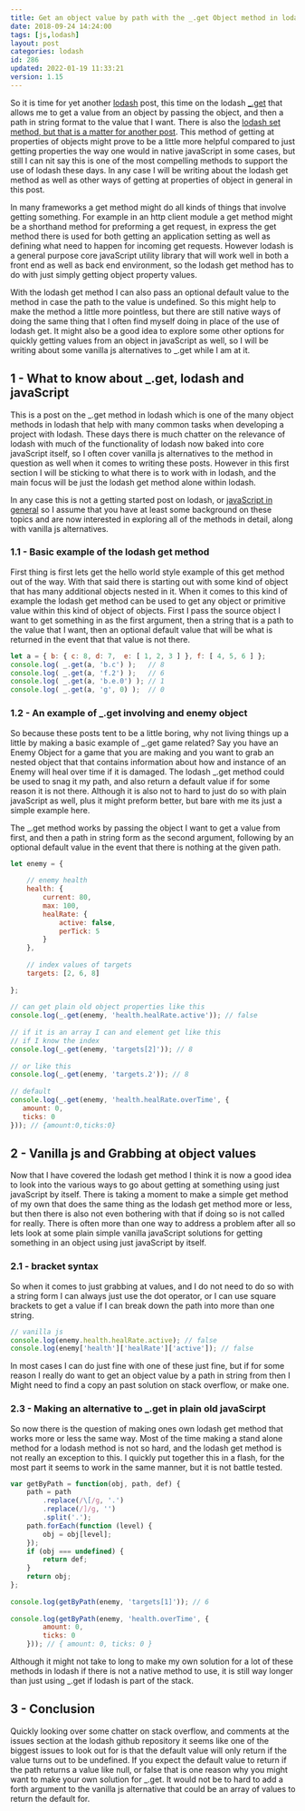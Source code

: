 ```yaml
---
title: Get an object value by path with the _.get Object method in lodash
date: 2018-09-24 14:24:00
tags: [js,lodash]
layout: post
categories: lodash
id: 286
updated: 2022-01-19 11:33:21
version: 1.15
---
```


So it is time for yet another [lodash](https://lodash.com/) post, this time on the lodash [\_.get](https://lodash.com/docs/4.17.10#get) that allows me to get a value from an object by passing the object, and then a path in string format to the value that I want. There is also the [lodash set method, but that is a matter for another post](/2018/12/04/lodash_set/). This method of getting at properties of objects might prove to be a little more helpful compared to just getting properties the way one would in native javaScript in some cases, but still I can nit say this is one of the most compelling methods to support the use of lodash these days. In any case I will be writing about the lodash get method as well as other ways of getting at properties of object in general in this post.

In many frameworks a get method might do all kinds of things that involve getting something. For example in an http client module a get method might be a shorthand method for preforming a get request, in express the get method there is used for both getting an application setting as well as defining what need to happen for incoming get requests. However lodash is a general purpose core javaScript utility library that will work well in both a front end as well as back end environment, so the lodash get method has to do with just simply getting object property values.

With the lodash get method I can also pass an optional default value to the method in case the path to the value is undefined. So this might help to make the method a little more pointless, but there are still native ways of doing the same thing that I often find myself doing in place of the use of lodash get. It might also be a good idea to explore some other options for quickly getting values from an object in javaScript as well, so I will be writing about some vanilla js alternatives to \_.get while I am at it.

<!-- more -->

## 1 - What to know about \_.get, lodash and javaScript

This is a post on the \_.get method in lodash which is one of the many object methods in lodash that help with many common tasks when developing a project with lodash. These days there is much chatter on the relevance of lodash with much of the functionality of lodash now baked into core javaScript itself, so I often cover vanilla js alternatives to the method in question as well when it comes to writing these posts. However in this first section I will be sticking to what there is to work with in lodash, and the main focus will be just the lodash get method alone within lodash.

In any case this is not a getting started post on lodash, or [javaScript in general](/2018/11/27/js-getting-started/) so I assume that you have at least some background on these topics and are now interested in exploring all of the methods in detail, along with vanilla js alternatives.

### 1.1 - Basic example of the lodash get method

First thing is first lets get the hello world style example of this get method out of the way. With that said there is starting out with some kind of object that has many additional objects nested in it. When it comes to this kind of example the lodash get method can be used to get any object or primitive value within this kind of object of objects. First I pass the source object I want to get something in as the first argument, then a string that is a path to the value that I want, then an optional default value that will be what is returned in the event that that value is not there.

```js
let a = { b: { c: 8, d: 7,  e: [ 1, 2, 3 ] }, f: [ 4, 5, 6 ] };
console.log( _.get(a, 'b.c') );   // 8
console.log( _.get(a, 'f.2') );   // 6
console.log( _.get(a, 'b.e.0') ); // 1
console.log( _.get(a, 'g', 0) );  // 0
```

### 1.2 - An example of \_.get involving and enemy object

So because these posts tent to be a little boring, why not living things up a little by making a basic example of \_.get game related? Say you have an Enemy Object for a game that you are making and you want to grab an nested object that that contains information about how and instance of an Enemy will heal over time if it is damaged. The lodash \_.get method could be used to snag it my path, and also return a default value if for some reason it is not there. Although it is also not to hard to just do so with plain javaScript as well, plus it might preform better, but bare with me its just a simple example here.

The \_.get method works by passing the object I want to get a value from first, and then a path in string form as the second argument, following by an optional default value in the event that there is nothing at the given path.

```js
let enemy = {
 
    // enemy health
    health: {
        current: 80,
        max: 100,
        healRate: {
            active: false,
            perTick: 5
        }
    },
 
    // index values of targets
    targets: [2, 6, 8]
 
};
 
// can get plain old object properties like this
console.log(_.get(enemy, 'health.healRate.active')); // false
 
// if it is an array I can and element get like this
// if I know the index
console.log(_.get(enemy, 'targets[2]')); // 8
 
// or like this
console.log(_.get(enemy, 'targets.2')); // 8
 
// default
console.log(_.get(enemy, 'health.healRate.overTime', {
   amount: 0,
   ticks: 0
})); // {amount:0,ticks:0}
```

## 2 - Vanilla js and Grabbing at object values

Now that I have covered the lodash get method I think it is now a good idea to look into the various ways to go about getting at something using just javaScript by itself. There is taking a moment to make a simple get method of my own that does the same thing as the lodash get method more or less, but then there is also not even bothering with that if doing so is not called for really. There is often more than one way to address a problem after all so lets look at some plain simple vanilla javaScript solutions for getting something in an object using just javaScript by itself.

### 2.1 - bracket syntax

So when it comes to just grabbing at values, and I do not need to do so with a string form I can always just use the dot operator, or I can use square brackets to get a value if I can break down the path into more than one string.

```js
// vanilla js
console.log(enemy.health.healRate.active); // false
console.log(enemy['health']['healRate']['active']); // false
```

In most cases I can do just fine with one of these just fine, but if for some reason I really do want to get an object value by a path in string from then I Might need to find a copy an past solution on stack overflow, or make one.

### 2.3 - Making an alternative to \_.get in plain old javaScirpt

So now there is the question of making ones own lodash get method that works more or less the same way. Most of the time making a stand alone method for a lodash method is not so hard, and the lodash get method is not really an exception to this. I quickly put together this in a flash, for the most part it seems to work in the same manner, but it is not battle tested.

```js
var getByPath = function(obj, path, def) {
    path = path
        .replace(/\[/g, '.')
        .replace(/]/g, '')
        .split('.');
    path.forEach(function (level) {
        obj = obj[level];
    });
    if (obj === undefined) {
        return def;
    }
    return obj;
};
 
console.log(getByPath(enemy, 'targets[1]')); // 6
 
console.log(getByPath(enemy, 'health.overTime', {
        amount: 0,
        ticks: 0
    })); // { amount: 0, ticks: 0 }
```

Although it might not take to long to make my own solution for a lot of these methods in lodash if there is not a native method to use, it is still way longer than just using \_.get if lodash is part of the stack.

## 3 - Conclusion

Quickly looking over some chatter on stack overflow, and comments at the issues section at the lodash github repository it seems like one of the biggest issues to look out for is that the default value will only return if the value turns out to be undefined. If you expect the default value to return if the path returns a value like null, or false that is one reason why you might want to make your own solution for \_.get. It would not be to hard to add a forth argument to the vanilla js alternative that could be an array of values to return the default for.